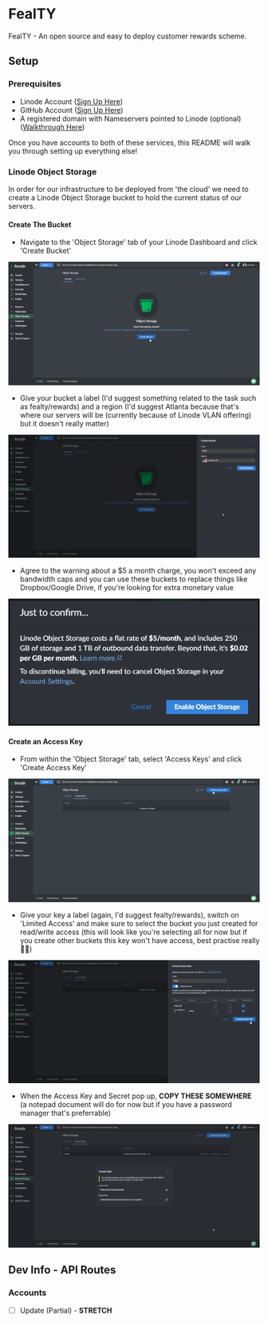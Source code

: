 # FealTY

FealTY - An open source and easy to deploy customer rewards scheme.

## Setup

### Prerequisites

- Linode Account ([Sign Up Here](https://login.linode.com/signup))
- GitHub Account ([Sign Up Here](https://github.com/join))
- A registered domain with Nameservers pointed to Linode (optional) ([Walkthrough Here](https://www.linode.com/docs/guides/dns-manager/))

Once you have accounts to both of these services, this README will walk you through setting up everything else!

### Linode Object Storage

In order for our infrastructure to be deployed from 'the cloud' we need to create a Linode Object Storage bucket to hold the current status of our servers.

#### Create The Bucket

- Navigate to the 'Object Storage' tab of your Linode Dashboard and click 'Create Bucket'

![OS1](docs/readme/OS1.png)

- Give your bucket a label (I'd suggest something related to the task such as fealty/rewards) and a region (I'd suggest Atlanta because that's where our servers will be (currently because of Linode VLAN offering) but it doesn't really matter)

![OS2](docs/readme/OS2.png)

- Agree to the warning about a $5 a month charge, you won't exceed any bandwidth caps and you can use these buckets to replace things like Dropbox/Google Drive, if you're looking for extra monetary value

![OS3](docs/readme/OS3.png)

#### Create an Access Key

- From within the 'Object Storage' tab, select 'Access Keys' and click 'Create Access Key'

![OS4](docs/readme/OS4.png)

- Give your key a label (again, I'd suggest fealty/rewards), switch on 'Limited Access' and make sure to select the bucket you just created for read/write access (this will look like you're selecting all for now but if you create other buckets this key won't have access, best practise really 🤷‍♂️)

![OS5](docs/readme/OS5.png)

- When the Access Key and Secret pop up, __COPY THESE SOMEWHERE__ (a notepad document will do for now but if you have a password manager that's preferrable)

![OS6](docs/readme/OS6.png)

## Dev Info - API Routes

### Accounts

- [ ] Update (Partial) - **STRETCH**
